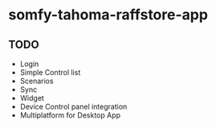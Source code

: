# somfy-tahoma-raffstore-app

## TODO
- Login
- Simple Control list
- Scenarios
- Sync
- Widget
- Device Control panel integration
- Multiplatform for Desktop App